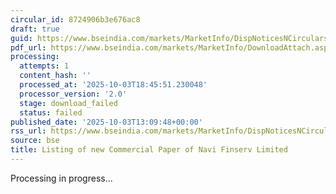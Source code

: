 ```yaml
---
circular_id: 8724906b3e676ac8
draft: true
guid: https://www.bseindia.com/markets/MarketInfo/DispNoticesNCirculars.aspx?Noticeid={021FFAF3-A924-47A8-A1B2-C2E249452120}&noticeno=20251003-44&dt=10/03/2025&icount=44&totcount=73&flag=0
pdf_url: https://www.bseindia.com/markets/MarketInfo/DownloadAttach.aspx?id=20251003-44&attachedId=
processing:
  attempts: 1
  content_hash: ''
  processed_at: '2025-10-03T18:45:51.230048'
  processor_version: '2.0'
  stage: download_failed
  status: failed
published_date: '2025-10-03T13:09:48+00:00'
rss_url: https://www.bseindia.com/markets/MarketInfo/DispNoticesNCirculars.aspx?Noticeid={021FFAF3-A924-47A8-A1B2-C2E249452120}&noticeno=20251003-44&dt=10/03/2025&icount=44&totcount=73&flag=0
source: bse
title: Listing of new Commercial Paper of Navi Finserv Limited
---
```


Processing in progress...